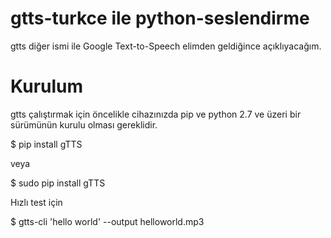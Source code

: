 # gtts-turkce ile python-seslendirme
<p>
gtts diğer ismi ile Google Text-to-Speech elimden geldiğince açıklıyacağım.
<p>

# Kurulum
<p> 
gtts çalıştırmak için öncelikle cihazınızda pip ve python 2.7 ve üzeri bir sürümünün kurulu olması gereklidir.
</p>

$ pip install gTTS

veya

$ sudo pip install gTTS

Hızlı test için 

$ gtts-cli 'hello world' --output helloworld.mp3

